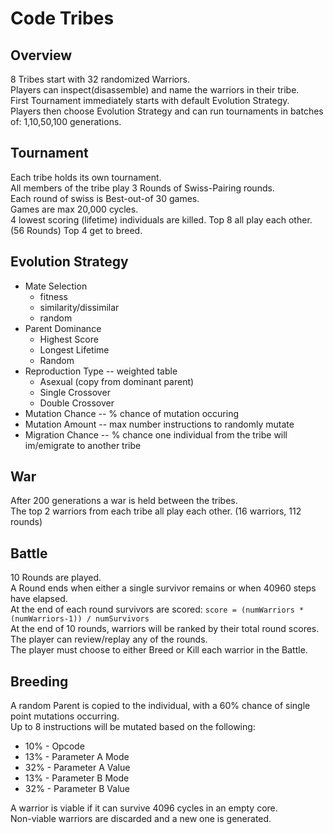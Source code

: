 # Code Tribes



## Overview

8 Tribes start with 32 randomized Warriors.  
Players can inspect(disassemble) and name the warriors in their tribe.   
First Tournament immediately starts with default Evolution Strategy.  
Players then choose Evolution Strategy and can run tournaments in batches of: 1,10,50,100 generations.   


## Tournament

Each tribe holds its own tournament.  
All members of the tribe play 3 Rounds of Swiss-Pairing rounds.   
  Each round of swiss is Best-out-of 30 games.  
  Games are max 20,000 cycles.  
4 lowest scoring (lifetime) individuals are killed.
Top 8 all play each other. (56 Rounds)
Top 4 get to breed.


## Evolution Strategy

- Mate Selection
  - fitness
  - similarity/dissimilar
  - random
- Parent Dominance
  - Highest Score
  - Longest Lifetime
  - Random
- Reproduction Type -- weighted table
  - Asexual (copy from dominant parent)
  - Single Crossover
  - Double Crossover
- Mutation Chance -- % chance of mutation occuring
- Mutation Amount -- max number instructions to randomly mutate 
- Migration Chance -- % chance one individual from the tribe will im/emigrate to another tribe


## War

After 200 generations a war is held between the tribes.  
The top 2 warriors from each tribe all play each other. (16 warriors, 112 rounds)





## Battle

10 Rounds are played.  
A Round ends when either a single survivor remains or when 40960 steps have elapsed.  
At the end of each round survivors are scored: ```score = (numWarriors * (numWarriors-1)) / numSurvivors ```  
At the end of 10 rounds, warriors will be ranked by their total round scores.  
The player can review/replay any of the rounds.  
The player must choose to either Breed or Kill each warrior in the Battle.  


## Breeding

A random Parent is copied to the individual, with a 60% chance of single point mutations occurring.   
Up to 8 instructions will be mutated based on the following:  
- 10% - Opcode
- 13% - Parameter A Mode
- 32% - Parameter A Value
- 13% - Parameter B Mode
- 32% - Parameter B Value

A warrior is viable if it can survive 4096 cycles in an empty core.  
Non-viable warriors are discarded and a new one is generated.  

